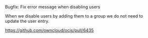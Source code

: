 Bugfix: Fix error message when disabling users

When we disable users by adding them to a group we do not need to update the user entry.

https://github.com/owncloud/ocis/pull/6435
